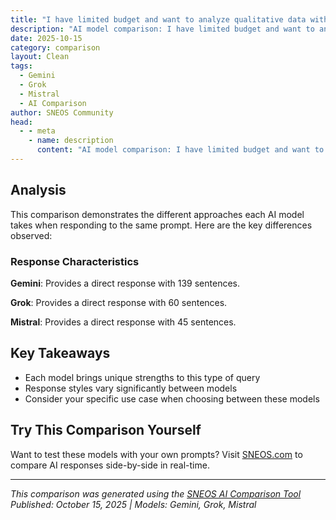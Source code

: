 ```yaml
---
title: "I have limited budget and want to analyze qualitative data without expensive software. Help me: 1) Use Microsoft Word with Comments and Track Changes for coding"
description: "AI model comparison: I have limited budget and want to analyze qualitative data without expensive software. Help me: 1) U..."
date: 2025-10-15
category: comparison
layout: Clean
tags:
  - Gemini
  - Grok
  - Mistral
  - AI Comparison
author: SNEOS Community
head:
  - - meta
    - name: description
      content: "AI model comparison: I have limited budget and want to analyze qualitative data without expensive software. Help me: 1) Use Microsoft Word wi..."
---
```


<ChatComparison
  title="I have limited budget and want to analyze qualitative data without expensive software. Help me: 1) Use Microsoft Word with Comments and Track Changes for coding"
  prompt="I have limited budget and want to analyze qualitative data without expensive software. Help me: 1) Use Microsoft Word with Comments and Track Changes for coding"
  :responses='{"Gemini": "You\u0027re making a resourceful and smart choice! Many experienced qualitative researchers started with tools like Word before transitioning to specialized software. Microsoft Word, with its Comments and Track Changes features, can absolutely be used effectively for qualitative data coding, especially with a limited budget.\n\nHere\u0027s a step-by-step guide to help you set up and execute your coding process:\n\n---\n\n## Qualitative Data Coding with Microsoft Word (Comments \u0026 Track Changes)\n\n### I. Pre-Coding Setup \u0026 Preparation\n\n1.  **Prepare Your Data:**\n    *   **Clean \u0026 Standardize:** Ensure all your interview transcripts, field notes, or other text data are in a consistent format (e.g., .docx). Remove any unnecessary formatting, headers, or footers that aren\u0027t part of the core data.\n    *   **Single Spacing:** Make your text single-spaced for better visual density when coding.\n    *   **Line Numbers (Crucial!):** This is vital for referencing specific parts of your data.\n        *   Go to \u0060Layout\u0060 (or \u0060Page Layout\u0060) \u003E \u0060Line Numbers\u0060 \u003E \u0060Continuous\u0060.\n        *   This allows you to easily refer to a coded segment as \u0022Interview 1, lines 23-27.\u0022\n    *   **Save Original:** Always keep a pristine, unaltered copy of your original data files.\n    *   **Save Working Copy:** Create a \u0022coding copy\u0022 of each document. Name it clearly (e.g., \u0060Interview1_Coding_v1.docx\u0060).\n    *   **Create a Folder Structure:** Organize your data logically (e.g., \u0060Data_Original\u0060, \u0060Data_Coding\u0060, \u0060Codebook\u0060).\n\n2.  **Develop an Initial Codebook (in a separate Word/Excel file):**\n    *   Before you start coding, it\u0027s helpful to have an idea of what you\u0027re looking for (even if it\u0027s broad categories).\n    *   Create a simple table with columns like:\n        *   **Code Name:** (e.g., \u0060[Experience_Pos]\u0060, \u0060[Challenge_Tech]\u0060, \u0060[Support_Family]\u0060)\n        *   **Definition:** What does this code mean?\n        *   **In Vivo Example:** A direct quote that exemplifies the code.\n        *   **Memos/Notes:** Any further thoughts or distinctions.\n    *   This codebook will evolve, but a starting point is invaluable.\n\n### II. The Coding Process (Using Word Features)\n\n#### A. Primary Tool: Comments for Codes\n\nComments are your main tool for applying codes to specific segments of text.\n\n1.  **Highlight the Text:** Select the word, phrase, sentence, or paragraph you want to code.\n2.  **Insert a Comment:**\n    *   Go to the \u0060Review\u0060 tab on the Word ribbon.\n    *   Click \u0060New Comment\u0060 (or right-click the selected text and choose \u0060New Comment\u0060).\n3.  **Enter Your Code:**\n    *   **Consistency is Key:** Use a consistent format for your codes within the comment box. I highly recommend using square brackets \u0060[]\u0060 around your codes, e.g., \u0060[Stress_Workload]\u0060, \u0060[Coping_Strategies]\u0060. This makes them easier to find later.\n    *   You can include multiple codes in one comment if the segment speaks to several ideas: \u0060[Stress_Workload] [Time_Pressure]\u0060.\n    *   You can also add a brief **memo/description** within the comment to elaborate on *why* you applied that code or what it specifically means in that context: \u0060[Stress_Workload] - participant feels overwhelmed by number of tasks.\u0060.\n    *   **Identify Coder (if collaborating):** If multiple people are coding, start your comments with your initials (e.g., \u0060[JR] [Stress_Workload]\u0060).\n\n**Example:**\n\n\u003E \u0022I just feel like there\u0027s never enough hours in the day to get everything done, and the expectations keep piling up.\u0022\n\u003E\n\u003E *(Comment next to this text: \u0060[Stress_Workload] [Time_Pressure] - participant feels overwhelmed.\u0060)\u0060*\n\n#### B. Complementary Tool: Highlighting \u0026 Text Formatting\n\nWhile comments are for codes, you can use highlighting or other text formatting for quick visual cues or to mark different layers of analysis.\n\n*   **Different Colors for Broad Themes:** You might use yellow highlight for anything related to \u0022Challenges\u0022 and green for \u0022Solutions.\u0022 *Be careful not to overdo this, as it can get messy.*\n*   **Bold/Italics for Emphasis:** If a specific phrase within a coded segment is particularly salient, you could bold it, but generally, stick to comments for actual codes.\n\n#### C. Using Track Changes (for Revisions, Collaboration, and Meta-Notes)\n\nTrack Changes is less about *applying* codes and more about *managing the coding process itself*, especially if you refine your codes or collaborate.\n\n1.  **Turn On Track Changes:**\n    *   Go to the \u0060Review\u0060 tab.\n    *   Click \u0060Track Changes\u0060. Ensure it\u0027s active.\n    *   Set \u0060Display for Review\u0060 to \u0060All Markup\u0060 so you can see all changes.\n2.  **How to Use Track Changes:**\n    *   **Refining Code Definitions:** If you realize a code isn\u0027t quite right and want to *change its name* directly within an existing comment (e.g., changing \u0060[Stress_Workload]\u0060 to \u0060[Work_Overload]\u0060), Track Changes will record that modification.\n    *   **Adding Analytical Memos within Text:** Sometimes you might want to insert a brief analytical note or question directly into the *main text* of the transcript (e.g., \u0022Is this a new theme emerging?\u0022). Inserting this with Track Changes active will show it as an addition by you.\n    *   **Collaborative Discussions:** If you\u0027re working with a colleague, they can make suggestions, add their own comments, or even modify your comments/codes directly. Track Changes will show who made which change.\n    *   **Deleting Codes/Comments:** If you decide a code is irrelevant and delete its comment, Track Changes can record that deletion (though simply deleting the comment is usually sufficient if you\u0027re working alone).\n    *   **Version Control on Comments:** While comments themselves don\u0027t inherently track changes within them, if you *delete* a comment or *edit the text within a comment* while Track Changes is on, those changes *to the comment box itself* will be recorded as part of the document\u0027s revision history.\n\n**Important Note:** Primarily, **Comments** are for *applying* your codes. **Track Changes** is for *tracking modifications* to the document or to the comments themselves, and for *collaborative review* or *inserting meta-level analytical thoughts* that aren\u0027t direct codes. Don\u0027t confuse the two for the core coding task.\n\n### III. Managing \u0026 Organizing Your Codes\n\n1.  **Maintain Your Codebook:**\n    *   As you code, you\u0027ll inevitably refine existing codes or discover new ones.\n    *   Update your separate codebook document regularly with new codes, revised definitions, and in-vivo examples. This is crucial for consistency and transparency.\n\n2.  **Finding \u0026 Collating Codes (The Power of Find):**\n    *   This is where Word\u0027s search function becomes incredibly useful.\n    *   Press \u0060Ctrl \u002B F\u0060 (or \u0060Cmd \u002B F\u0060 on Mac) to open the Navigation Pane.\n    *   **Search for Your Code Format:** Type your consistent code format, e.g., \u0060[Stress_Workload]\u0060.\n    *   Word will highlight all instances of that code within the comments.\n    *   **View All Comments:** To see all comments at a glance, go to \u0060Review\u0060 tab \u003E \u0060Show Markup\u0060 \u003E \u0060Balloons\u0060 \u003E \u0060Show Revisions in Balloons\u0060 (or \u0060Show All Revisions Inline\u0060 if you prefer that). You can also toggle \u0060Reviewing Pane\u0060 to see a list of all comments.\n    *   **Exporting Comments:**\n        *   The best way to get a consolidated list of your codes and the text they\u0027re attached to is to **print your document to PDF with markup shown.**\n        *   Go to \u0060File\u0060 \u003E \u0060Print\u0060.\n        *   Under \u0060Settings\u0060, make sure \u0060Print All Pages\u0060 is selected, and most importantly, under \u0060Print Markup\u0060 (or similar option depending on your Word version), ensure \u0060All Markup\u0060 is selected.\n        *   Change your printer to \u0022Microsoft Print to PDF\u0022 or \u0022Save as PDF.\u0022 This will create a PDF where your comments appear on the side, making it easy to review them.\n        *   Alternatively, you can copy-paste the contents of the Reviewing Pane into a new document, though this might lose some context.\n\n### IV. Initial Analysis \u0026 Sense-Making\n\n1.  **Review Coded Data:**\n    *   Read through your documents with the comments visible.\n    *   Use the \u0022Print to PDF with markup\u0022 trick to get a consolidated view of all your codes and their corresponding text segments.\n    *   This is essentially your \u0022data extract\u0022 for each code.\n\n2.  **Look for Patterns \u0026 Themes:**\n    *   **Frequency:** Which codes appear most often?\n    *   **Relationships:** Do certain codes frequently appear together?\n    *   **Discrepancies:** Are there any contradictions or unexpected findings?\n    *   **Categorization:** Start grouping similar codes into broader categories or themes. You can do this by updating your codebook.\n\n3.  **Memo Writing:**\n    *   Use the comment feature itself for \u0022memos\u0022 \u2013 brief analytical thoughts about codes, emerging patterns, or questions for further exploration.\n    *   Or, maintain a separate \u0022Memos\u0022 Word document where you write more extensive reflections.\n\n### V. Limitations of Word for Qualitative Coding\n\n*   **No Querying Tools:** You can\u0027t easily ask \u0022Show me all text segments coded \u0060[Challenge_Tech]\u0060 AND \u0060[Experience_Pos]\u0060.\u0022 You\u0027ll have to do this manually by searching for one code and then visually scanning for the other.\n*   **Scalability:** For very large datasets (dozens of long interviews), managing hundreds or thousands of comments can become cumbersome.\n*   **No Visual Tools:** Word doesn\u0027t offer network diagrams, concept maps, or other visual representations of your codes and themes.\n*   **Manual Export:** Extracting coded segments requires manual copy-pasting or careful use of the \u0022Print to PDF with markup\u0022 feature.\n*   **No Code Hierarchies:** While you can create a hierarchy in your codebook, Word doesn\u0027t enforce it during coding.\n\n### VI. Tips for Success\n\n*   **Be Consistent:** This is the most important rule. Consistent naming conventions, consistent application of features.\n*   **Save Frequently \u0026 Version Control:** Save new versions of your coded documents regularly (e.g., \u0060Interview1_Coding_v1.docx\u0060, \u0060Interview1_Coding_v2.docx\u0060).\n*   **Keep Your Codebook Updated:** It\u0027s your central repository of meaning.\n*   **Don\u0027t Be Afraid to Revise:** Coding is an iterative process. You\u0027ll refine codes, merge them, split them, and rename them.\n*   **Embrace Manual Work:** Without specialized software, you\u0027ll be doing more manual searching, copying, and organizing. Treat it as an intimate engagement with your data.\n\n---\n\nUsing Microsoft Word for qualitative coding is a lean and effective way to manage your data analysis on a budget. It forces you to be very organized and intimately involved with your data, which can be a real strength! Good luck!", "Grok": "### Using Microsoft Word for Qualitative Data Analysis: Coding with Comments and Track Changes\n\nMicrosoft Word is a free or low-cost tool (often already available via Microsoft 365) that\u0027s surprisingly effective for basic qualitative data analysis, like thematic coding of interviews, surveys, or notes. It allows you to annotate text without needing specialized software like NVivo. This method is great for beginners or those on a budget, as it supports iterative coding, collaboration, and searching. Below, I\u0027ll walk you through using **Comments** and **Track Changes** for coding on a limited budget.\n\n#### Step 1: Prepare Your Data in Word\n- **Copy and paste your qualitative data**: Open a new Word document and input your raw data (e.g., interview transcripts, open-ended survey responses). Use headings or sections to organize by participant or theme (e.g., Heading 1 for each interview).\n- **Enable Track Changes**: Go to the **Review** tab \u003E click **Track Changes** (or press Ctrl\u002BShift\u002BE on Windows). This records all edits in real-time, making it easy to highlight and categorize text without losing the original.\n- **Why this setup?** Track Changes shows insertions, deletions, and formatting in colored markup, which you can use to \u0022code\u0022 by highlighting relevant phrases. It\u0027s freeform and doesn\u0027t require advanced skills.\n\n#### Step 2: Code Using Track Changes\n- **Highlight and annotate text**: Read through your data. When you spot a pattern or theme (e.g., \u0022frustration with pricing\u0022), select the relevant text chunk.\n  - Use Track Changes to insert code labels: Type a code directly after the text (e.g., [Code: Pricing Concerns]) or bold/italicize it. Word will track this as an insertion.\n  - Color-code for themes: In the **Review** tab, use **Highlight** tool under **Markup Options** to color-code sections (e.g., yellow for \u0022positive feedback,\u0022 red for \u0022barriers\u0022). Track Changes will preserve these.\n- **Iterate on codes**: As you refine themes, edit the codes\u2014Word tracks all changes so you can review your evolution (e.g., accept/reject changes later).\n- **Tips for efficiency**:\n  - Use **Find and Replace** (Ctrl\u002BH) to search for recurring phrases and apply codes quickly.\n  - For large datasets, split into multiple documents or use Word\u0027s **Outline View** (View tab \u003E Outline) to collapse/expand sections.\n  - Budget hack: If you don\u0027t have Microsoft 365, use the free online version at office.com (requires a Microsoft account).\n\n#### Step 3: Code Using Comments (For Deeper Annotations)\n- **Add comments for detailed coding**: Select text \u003E go to **Review** tab \u003E **New Comment** (or right-click \u003E New Comment). Write your code or note here (e.g., \u0022Theme: Emotional Impact \u2013 Subcode: Anxiety\u0022).\n- **Build a codebook**: Create a separate section at the document\u0027s end (or a new doc) as your \u0022codebook.\u0022 List all codes with definitions and link back to comments (e.g., \u0022Code 1: Trust Issues \u2013 See comments on p. 3, para 2\u0022).\n- **Organize and review**:\n  - Sort comments: In the **Review** tab, click **Next**/**Previous** to navigate them. Use **Reviewing Pane** (Review tab) to see a sidebar summary of all comments and changes.\n  - Search comments: Use Ctrl\u002BF and check \u0022Comments\u0022 in the search options to find all instances of a code.\n  - Collaborate if needed: Share the doc via OneDrive (free with Microsoft account) for team input\u2014others\u0027 comments will appear in different colors.\n- **Advanced trick**: Export comments to Excel for quantitative tallying\u2014select all comments (Review \u003E Reviewing Pane), copy-paste into a spreadsheet, and count code frequencies.\n\n#### Pros and Cons of This Approach\n- **Pros**: Zero additional cost if you have Word; intuitive for non-experts; supports version history (File \u003E Info \u003E Manage Versions); easy export to PDF for reports.\n- **Cons**: Not as automated as dedicated tools (e.g., no built-in theme visualization\u2014use Word\u0027s **Insert \u003E Chart** for manual summaries). For very large datasets (\u003E100 pages), it can get clunky; consider free alternatives like Google Docs for cloud-based commenting if Word feels heavy.\n- **Scaling up on a budget**: Once coded, use Word\u0027s **References \u003E Table of Contents** to auto-generate an index of themes. For free visualization, copy codes into Google Sheets and create pie charts.\n\nThis method has been used by researchers in fields like education and social sciences for years\u2014it\u0027s simple but powerful for initial analysis. If you share more details about your data (e.g., type or volume), I can refine these steps further. What\u0027s next on your list?", "Mistral": "Certainly! Analyzing qualitative data using Microsoft Word can be a cost-effective solution. Here\u2019s a step-by-step guide on how to use Word\u2019s Comments and Track Changes features for coding your qualitative data:\n\n### Step 1: Prepare Your Data\n1. **Open Microsoft Word**: Start by opening your qualitative data document in Microsoft Word.\n2. **Organize Your Data**: Ensure your data is well-organized. You might want to separate different sections or themes with headings or subheadings.\n\n### Step 2: Enable Track Changes\n1. **Turn on Track Changes**: Go to the \u0022Review\u0022 tab and click on \u0022Track Changes.\u0022 This will allow you to see all the changes made to the document.\n2. **Customize Track Changes**: You can customize how changes are displayed by clicking on the small arrow under \u0022Track Changes\u0022 and selecting \u0022Change Tracking Options.\u0022\n\n### Step 3: Use Comments for Coding\n1. **Highlight Text**: Select the text you want to code.\n2. **Add a Comment**: Go to the \u0022Review\u0022 tab and click on \u0022New Comment.\u0022 A comment box will appear on the right side of the document.\n3. **Enter Your Code**: In the comment box, type your code or category. You can also add any notes or observations related to the coded text.\n4. **Repeat**: Continue this process for all relevant sections of your data.\n\n### Step 4: Review and Analyze\n1. **Review Comments**: Once you have coded your data, you can review all the comments by navigating through them using the \u0022Next\u0022 and \u0022Previous\u0022 buttons in the \u0022Review\u0022 tab.\n2. **Analyze Patterns**: Look for patterns, themes, and relationships in your coded data. You can use the comments to group similar codes together and draw conclusions.\n\n### Step 5: Organize and Summarize\n1. **Create a Summary Document**: Open a new Word document to summarize your findings.\n2. **Copy and Paste Codes**: Copy the coded text and comments from your original document and paste them into your summary document.\n3. **Group and Analyze**: Group similar codes together and analyze them to draw meaningful conclusions.\n\n### Tips for Effective Coding\n- **Consistency**: Use consistent terminology for your codes to avoid confusion.\n- **Documentation**: Keep a separate document or spreadsheet to list all your codes and their definitions.\n- **Iterative Process**: Coding is often an iterative process. Be prepared to go back and refine your codes as you gain more insights.\n\n### Example\nSuppose you have the following text in your document:\n\n\u0060\u0060\u0060\n\u0022Participants reported feeling more confident after the training session.\u0022\n\u0060\u0060\u0060\n\n1. **Highlight the Text**: Select the sentence.\n2. **Add a Comment**: Click on \u0022New Comment\u0022 and type your code, such as \u0022Confidence\u0022 or \u0022Training Effectiveness.\u0022\n3. **Add Notes**: You can also add notes like \u0022This indicates a positive impact of the training on participants\u0027 confidence levels.\u0022\n\nBy following these steps, you can effectively use Microsoft Word to code and analyze your qualitative data without the need for expensive software."}' published-date="{DateTime.UtcNow:HH:mm}"
/>

## Analysis

This comparison demonstrates the different approaches each AI model takes when responding to the same prompt. Here are the key differences observed:

### Response Characteristics

**Gemini**: Provides a direct response with 139 sentences. 

**Grok**: Provides a direct response with 60 sentences. 

**Mistral**: Provides a direct response with 45 sentences. 

## Key Takeaways

- Each model brings unique strengths to this type of query
- Response styles vary significantly between models
- Consider your specific use case when choosing between these models

## Try This Comparison Yourself

Want to test these models with your own prompts? Visit [SNEOS.com](https://sneos.com) to compare AI responses side-by-side in real-time.

---

*This comparison was generated using the [SNEOS AI Comparison Tool](https://sneos.com)*
*Published: October 15, 2025 | Models: Gemini, Grok, Mistral*
